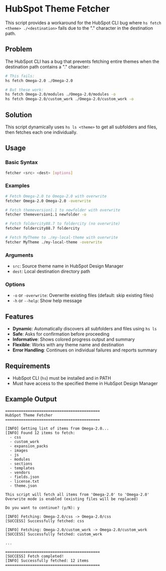 # HubSpot Theme Fetcher

This script provides a workaround for the HubSpot CLI bug where `hs fetch <theme> ./<destination>` fails due to the "." character in the destination path.

## Problem

The HubSpot CLI has a bug that prevents fetching entire themes when the destination path contains a "." character:

```bash
# This fails:
hs fetch Omega-2.0 ./Omega-2.0

# But these work:
hs fetch Omega-2.0/modules ./Omega-2.0/modules -o
hs fetch Omega-2.0/custom_work ./Omega-2.0/custom_work -o
```

## Solution

This script dynamically uses `hs ls <theme>` to get all subfolders and files, then fetches each one individually.

## Usage

### Basic Syntax
```bash
fetcher <src> <dest> [options]
```

### Examples

```bash
# Fetch Omega-2.0 to Omega-2.0 with overwrite
fetcher Omega-2.0 Omega-2.0 -overwrite

# Fetch themeversion1.1 to newfolder with overwrite
fetcher themeversion1.1 newfolder -o

# Fetch foldercity88.7 to foldercity (no overwrite)
fetcher foldercity88.7 foldercity

# Fetch MyTheme to ./my-local-theme with overwrite
fetcher MyTheme ./my-local-theme -overwrite
```

### Arguments

- `src`: Source theme name in HubSpot Design Manager
- `dest`: Local destination directory path

### Options

- `-o` or `-overwrite`: Overwrite existing files (default: skip existing files)
- `-h` or `--help`: Show help message

## Features

- **Dynamic**: Automatically discovers all subfolders and files using `hs ls`
- **Safe**: Asks for confirmation before proceeding
- **Informative**: Shows colored progress output and summary
- **Flexible**: Works with any theme name and destination
- **Error Handling**: Continues on individual failures and reports summary

## Requirements

- HubSpot CLI (`hs`) must be installed and in PATH
- Must have access to the specified theme in HubSpot Design Manager

## Example Output

```
==========================================
HubSpot Theme Fetcher
==========================================

[INFO] Getting list of items from Omega-2.0...
[INFO] Found 12 items to fetch:
  - css
  - custom_work
  - expansion_packs
  - images
  - js
  - modules
  - sections
  - templates
  - vendors
  - fields.json
  - license.txt
  - theme.json

This script will fetch all items from 'Omega-2.0' to 'Omega-2.0'
Overwrite mode is enabled (existing files will be replaced)

Do you want to continue? (y/N): y

[INFO] Fetching: Omega-2.0/css -> Omega-2.0/css
[SUCCESS] Successfully fetched: css

[INFO] Fetching: Omega-2.0/custom_work -> Omega-2.0/custom_work
[SUCCESS] Successfully fetched: custom_work

...

==========================================
[SUCCESS] Fetch completed!
[INFO] Successfully fetched: 12 items
==========================================
```
